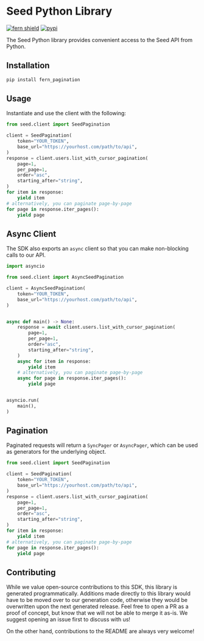 # Seed Python Library

[![fern shield](https://img.shields.io/badge/%F0%9F%8C%BF-SDK%20generated%20by%20Fern-brightgreen)](https://github.com/fern-api/fern)
[![pypi](https://img.shields.io/pypi/v/fern_pagination)](https://pypi.python.org/pypi/fern_pagination)

The Seed Python library provides convenient access to the Seed API from Python.

## Installation

```sh
pip install fern_pagination
```

## Usage

Instantiate and use the client with the following:

```python
from seed.client import SeedPagination

client = SeedPagination(
    token="YOUR_TOKEN",
    base_url="https://yourhost.com/path/to/api",
)
response = client.users.list_with_cursor_pagination(
    page=1,
    per_page=1,
    order="asc",
    starting_after="string",
)
for item in response:
    yield item
# alternatively, you can paginate page-by-page
for page in response.iter_pages():
    yield page
```

## Async Client

The SDK also exports an `async` client so that you can make non-blocking calls to our API.

```python
import asyncio

from seed.client import AsyncSeedPagination

client = AsyncSeedPagination(
    token="YOUR_TOKEN",
    base_url="https://yourhost.com/path/to/api",
)


async def main() -> None:
    response = await client.users.list_with_cursor_pagination(
        page=1,
        per_page=1,
        order="asc",
        starting_after="string",
    )
    async for item in response:
        yield item
    # alternatively, you can paginate page-by-page
    async for page in response.iter_pages():
        yield page


asyncio.run(
    main(),
)
```

## Pagination

Paginated requests will return a `SyncPager` or `AsyncPager`, which can be used as generators for the underlying object.

```python
from seed.client import SeedPagination

client = SeedPagination(
    token="YOUR_TOKEN",
    base_url="https://yourhost.com/path/to/api",
)
response = client.users.list_with_cursor_pagination(
    page=1,
    per_page=1,
    order="asc",
    starting_after="string",
)
for item in response:
    yield item
# alternatively, you can paginate page-by-page
for page in response.iter_pages():
    yield page
```

## Contributing

While we value open-source contributions to this SDK, this library is generated programmatically.
Additions made directly to this library would have to be moved over to our generation code,
otherwise they would be overwritten upon the next generated release. Feel free to open a PR as
a proof of concept, but know that we will not be able to merge it as-is. We suggest opening
an issue first to discuss with us!

On the other hand, contributions to the README are always very welcome!
